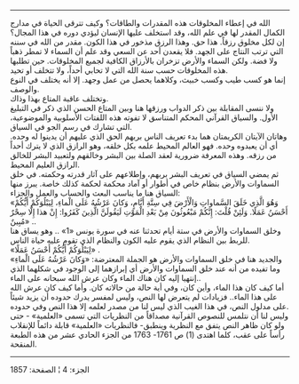 ------------------------------------------------------------------------

الله في إعطاء المخلوقات هذه المقدرات والطاقات؟ وكيف تترقى الحياة في
مدارج الكمال المقدر لها في علم الله، وقد استخلف عليها الإنسان ليؤدي دوره
في هذا المجال؟  
إن لكل مخلوق رزقاً. هذا حق. وهذا الرزق مذخور في هذا الكون. مقدر من الله
في سننه التي ترتب النتاج على الجهد. فلا يقعدن أحد عن السعي وقد علم أن
السماء لا تمطر ذهباً ولا فضة. ولكن السماء والأرض تزخران بالأرزاق الكافية
لجميع المخلوقات. حين تطلبها هذه المخلوقات حسب سنة الله التي لا تحابي
أحداً، ولا تتخلف أو تحيد.  
إنما هو كسب طيب وكسب خبيث، وكلاهما يحصل من عمل وجهد. إلا أنه يختلف في
النوع والوصف.  
وتختلف عاقبة المتاع بهذا وذاك.  
ولا ننسى المقابلة بين ذكر الدواب ورزقها هنا وبين المتاع الحسن الذي ذكر
في التبليغ الأول. والسياق القرآني المحكم المتناسق لا تفوته هذه اللفتات
الأسلوبية والموضوعية، التي تشارك في رسم الجو في السياق.  
وهاتان الآيتان الكريمتان هما بدء تعريف الناس بربهم الحق الذي عليهم أن
يدينوا له وحده. أي أن يعبدوه وحده. فهو العالم المحيط علمه بكل خلقه، وهو
الرازق الذي لا يترك أحداً من رزقه. وهذه المعرفة ضرورية لعقد الصلة بين
البشر وخالقهم ولتعبيد البشر للخالق الرازق العليم المحيط.  
ثم يمضي السياق في تعريف البشر بربهم، وإطلاعهم على آثار قدرته وحكمته. في
خلق السماوات والأرض بنظام خاص في أطوار أو آماد محكمة لحكمة كذلك خاصة.
يبرز منها السياق هنا ما يناسب البعث والحساب والعمل والجزاء:  
«وَهُوَ الَّذِي خَلَقَ السَّماواتِ وَالْأَرْضَ فِي سِتَّةِ أَيَّامٍ، وَكانَ عَرْشُهُ عَلَى الْماءِ، لِيَبْلُوَكُمْ
أَيُّكُمْ أَحْسَنُ عَمَلًا. وَلَئِنْ قُلْتَ: إِنَّكُمْ مَبْعُوثُونَ مِنْ بَعْدِ الْمَوْتِ لَيَقُولَنَّ الَّذِينَ كَفَرُوا:
إِنْ هذا إِلَّا سِحْرٌ مُبِينٌ» ..  
وخلق السماوات والأرض في ستة أيام تحدثنا عنه في سورة يونس «1» .. وهو يساق
هنا للربط بين النظام الذي يقوم عليه الكون والنظام الذي تقوم عليه حياة
الناس.  
«لِيَبْلُوَكُمْ أَيُّكُمْ أَحْسَنُ عَمَلًا» .  
والجديد هنا في خلق السماوات والأرض هو الجملة المعترضة: «وَكانَ عَرْشُهُ عَلَى
الْماءِ» وما تفيده من أنه عند خلق السماوات والأرض أي إبرازهما إلى الوجود
في شكلهما الذي إنتهيا إليه كان هناك الماء وكان عرش الله سبحانه على
الماء..  
أما كيف كان هذا الماء، وأين كان، وفي أية حالة من حالاته كان. وأما كيف
كان عرش الله على هذا الماء.. فزيادات لم يتعرض لها النص، وليس لمفسر يدرك
حدوده أن يزيد شيئاً على مدلول النص، في هذا الغيب الذي ليس لنا من مصدر
لعلمه إلا هذا النص وفي حدوده.  
وليس لنا أن نتلمس للنصوص القرآنية مصداقاً من النظريات التي تسمى
«العلمية» - حتى ولو كان ظاهر النص يتفق مع النظرية وينطبق- فالنظريات
«العلمية» قابلة دائماً للإنقلاب رأساً على عقب، كلما اهتدى (1) ص 1761- 1763
من الجزء الحادي عشر من هذه الطبعة المنقحة.

------------------------------------------------------------------------

الجزء: 4 ¦ الصفحة: 1857
